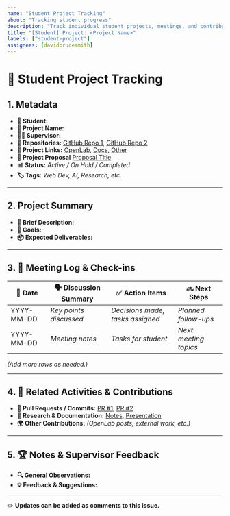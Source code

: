 ```yaml
---
name: "Student Project Tracking"
about: "Tracking student progress"
description: "Track individual student projects, meetings, and contributions."
title: "[Student] Project: <Project Name>"
labels: ["student-project"]
assignees: [davidbrucesmith]
---
```


# 🎯 **Student Project Tracking**

## **1. Metadata**
- **👤 Student:**  
- **📌 Project Name:**  
- **🧑‍🏫 Supervisor:**  
- **📂 Repositories:** [GitHub Repo 1](#), [GitHub Repo 2](#)  
- **🔗 Project Links:** [OpenLab](#), [Docs](#), [Other](#)
- **📜 Project Proposal** [Proposal Title](#)  
- **📊 Status:** _Active / On Hold / Completed_  
- **🏷 Tags:** _Web Dev, AI, Research, etc._  

---

## **2. Project Summary**
- **📜 Brief Description:**  
- **🎯 Goals:**  
- **📦 Expected Deliverables:**  

---

## **3. 📝 Meeting Log & Check-ins**  

| 📅 Date | 🗣 Discussion Summary | ✅ Action Items | 🔜 Next Steps |
|---------|----------------------|----------------|--------------|
| YYYY-MM-DD | _Key points discussed_ | _Decisions made, tasks assigned_ | _Planned follow-ups_ |
| YYYY-MM-DD | _Meeting notes_ | _Tasks for student_ | _Next meeting topics_ |

_(Add more rows as needed.)_  

---

## **4. 📂 Related Activities & Contributions**
- **🔄 Pull Requests / Commits:** [PR #1](#), [PR #2](#)  
- **📑 Research & Documentation:** [Notes](#), [Presentation](#)  
- **🌍 Other Contributions:** _(OpenLab posts, external work, etc.)_  

---

## **5. 🏆 Notes & Supervisor Feedback**
- **🔍 General Observations:**  
- **💡 Feedback & Suggestions:**  

---

✏️ **Updates can be added as comments to this issue.**  
